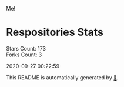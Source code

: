 Me!

# Respositories Stats
Stars Count: 173  
Forks Count: 3

2020-09-27 00:22:59  

This README is automatically generated by [🐰](https://github.com/rnitta/rnitta).
